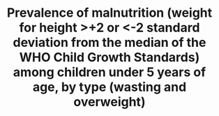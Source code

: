 ---
goal_meta_link_page: 7
title: >-
  Prevalence  of  malnutrition  (weight  for  height  >+2  or  <-2  standard  deviation  from  the  median  of  the  WHO  Child  Growth  Standards)  among  children  under  5  years  of  age,  by  type  (wasting  and  overweight)
permalink: /2-2-2/
sdg_goal: 2
layout: indicator
indicator: 2.2.2
indicator_variable: pct_us_wasting_under5
graph: null
graph_type_description: Bar  graph
graph_status_notes: Graph
variable_description: null
variable_notes: null
un_designated_tier: '1'
un_custodial_agency: 'UNICEF  (Partnering  agencies:  WHO)'
target_id: '2.2'
has_metadata: true
goal_meta_link: 'http://unstats.un.org/sdgs/files/metadata-compilation/Metadata-Goal-2.pdf'
indicator_name: >-
  Prevalence  of  malnutrition  (weight  for  height  >+2  or  <-2  standard  deviation  from  the  median  of  the  WHO  Child  Growth  Standards)  among  children  under  5  years  of  age,  by  type  (wasting  and  overweight)
target: >-
  By  2030,  end  all  forms  of  malnutrition,  including  achieving,  by  2025,  the  internationally  agreed  targets  on  stunting  and  wasting  in  children  under  5  years  of  age,  and  address  the  nutritional  needs  of  adolescent  girls,  pregnant  and  lactating  women  and  older  persons.
source_title: null
source_notes: null
published: true
actual_indicator_available: >-
  Percent  of  children  under  5  years  with  weight-for-height/length  <2  standard  deviations  below  (wasting)  or  >2  standard  deviations  above  (overweight)  the  median  weight-for-length/height
comments_and_limitations: >-
  Estimates  reported  for  2014  pertain  to  the  2013-2014  pooled  NHANES  data.  The  estimates  for  percent  wasting  and  overweight  met  the  NCHS  standards  for  reliability  and  precision  and  the  confidence  interval  width  for  both  estimates  was  less  than  5  percent.  The  standard  error  for  the  wasting  estimate  was  0.27  and  for  the  overweight  estimate  was  1.11.
us_method_of_computation: >-
  The  2013-2014  NHANES  data  were  merged  with  the  expanded  WHO  growth  chart  files  of  weight-for-length/height  for  boys  and  girls  by  age.  For  the  wasting  estimate,  the  number  of  children  5  and  younger  with  weight-for-length/height  2  or  more  standard  deviations  below  the  median  weight-for-length/height  was  divided  by  the  total  number  of  children  from  birth  through  5  years  and  the  result  was  multiplied  by  100.  For  the  overweight  estimate,  the  number  of  children  with  weight-for-length/height  2  or  more  standard  deviations  above  the  median  weight-for-length/height  was  divided  by  the  total  number  of  children  from  birth  through  5  years  and  the  result  was  multiplied  by  100.  The  numbers  and  resulting  estimates  are  weighted  to  be  nationally  representative.
periodicity: Biannually  (every  2  years)
time_period: 2013-2014
date_of_national_source_publication: 'October,  2015'
source_agency_staff_name: Division  of  Health  and  Nutrition  Examination  Survey
source_agency_staff_email: JMadans@cdc.gov
source_agency_survey_dataset: >-
  Centers  for  Disease  Control  and  Prevention/National  Center  for  Health  Statistics/National  Health  and  Nutrition  Examination  Survey
source_url: 'http://www.cdc.gov/nchs/nhanes/index.htm'
graph_title: null
date_metadata_updated: December  2016  

---